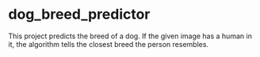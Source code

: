 # dog_breed_predictor
This project predicts the breed of a dog. If the given image has a human in it, the algorithm tells the closest breed the person resembles.

